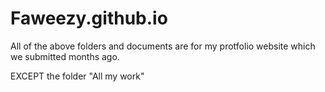 # Faweezy.github.io

All of the above folders and documents are for my protfolio website which we submitted months ago.

EXCEPT the folder "All my work"



